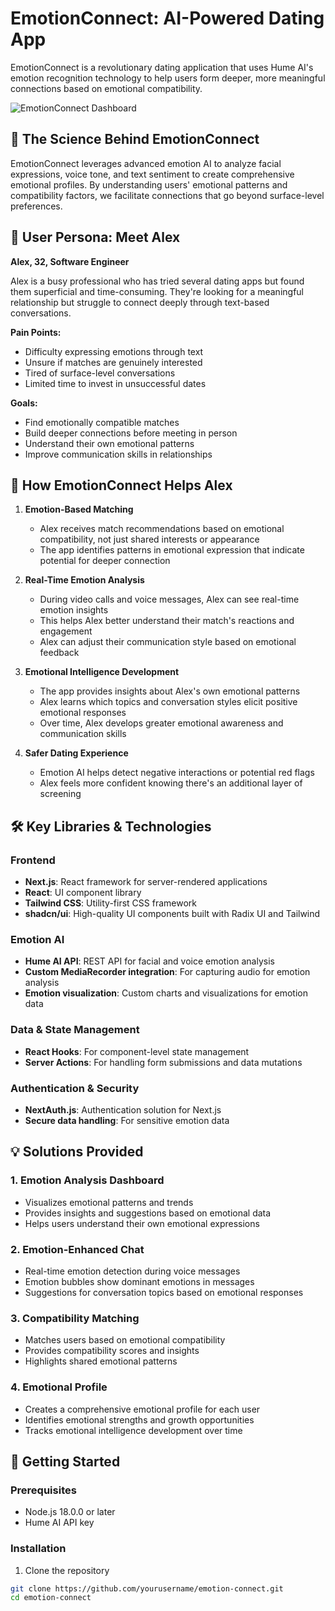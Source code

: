 # EmotionConnect: AI-Powered Dating App

EmotionConnect is a revolutionary dating application that uses Hume AI's emotion recognition technology to help users form deeper, more meaningful connections based on emotional compatibility.

![EmotionConnect Dashboard](/placeholder.svg?height=400&width=800)

## 🧠 The Science Behind EmotionConnect

EmotionConnect leverages advanced emotion AI to analyze facial expressions, voice tone, and text sentiment to create comprehensive emotional profiles. By understanding users' emotional patterns and compatibility factors, we facilitate connections that go beyond surface-level preferences.

## 👤 User Persona: Meet Alex

**Alex, 32, Software Engineer**

Alex is a busy professional who has tried several dating apps but found them superficial and time-consuming. They're looking for a meaningful relationship but struggle to connect deeply through text-based conversations.

**Pain Points:**
- Difficulty expressing emotions through text
- Unsure if matches are genuinely interested
- Tired of surface-level conversations
- Limited time to invest in unsuccessful dates

**Goals:**
- Find emotionally compatible matches
- Build deeper connections before meeting in person
- Understand their own emotional patterns
- Improve communication skills in relationships

## 🚀 How EmotionConnect Helps Alex

1. **Emotion-Based Matching**
   - Alex receives match recommendations based on emotional compatibility, not just shared interests or appearance
   - The app identifies patterns in emotional expression that indicate potential for deeper connection

2. **Real-Time Emotion Analysis**
   - During video calls and voice messages, Alex can see real-time emotion insights
   - This helps Alex better understand their match's reactions and engagement
   - Alex can adjust their communication style based on emotional feedback

3. **Emotional Intelligence Development**
   - The app provides insights about Alex's own emotional patterns
   - Alex learns which topics and conversation styles elicit positive emotional responses
   - Over time, Alex develops greater emotional awareness and communication skills

4. **Safer Dating Experience**
   - Emotion AI helps detect negative interactions or potential red flags
   - Alex feels more confident knowing there's an additional layer of screening

## 🛠️ Key Libraries & Technologies

### Frontend
- **Next.js**: React framework for server-rendered applications
- **React**: UI component library
- **Tailwind CSS**: Utility-first CSS framework
- **shadcn/ui**: High-quality UI components built with Radix UI and Tailwind

### Emotion AI
- **Hume AI API**: REST API for facial and voice emotion analysis
- **Custom MediaRecorder integration**: For capturing audio for emotion analysis
- **Emotion visualization**: Custom charts and visualizations for emotion data

### Data & State Management
- **React Hooks**: For component-level state management
- **Server Actions**: For handling form submissions and data mutations

### Authentication & Security
- **NextAuth.js**: Authentication solution for Next.js
- **Secure data handling**: For sensitive emotion data

## 💡 Solutions Provided

### 1. Emotion Analysis Dashboard
- Visualizes emotional patterns and trends
- Provides insights and suggestions based on emotional data
- Helps users understand their own emotional expressions

### 2. Emotion-Enhanced Chat
- Real-time emotion detection during voice messages
- Emotion bubbles show dominant emotions in messages
- Suggestions for conversation topics based on emotional responses

### 3. Compatibility Matching
- Matches users based on emotional compatibility
- Provides compatibility scores and insights
- Highlights shared emotional patterns

### 4. Emotional Profile
- Creates a comprehensive emotional profile for each user
- Identifies emotional strengths and growth opportunities
- Tracks emotional intelligence development over time

## 🚀 Getting Started

### Prerequisites
- Node.js 18.0.0 or later
- Hume AI API key

### Installation

1. Clone the repository
```bash
git clone https://github.com/yourusername/emotion-connect.git
cd emotion-connect

